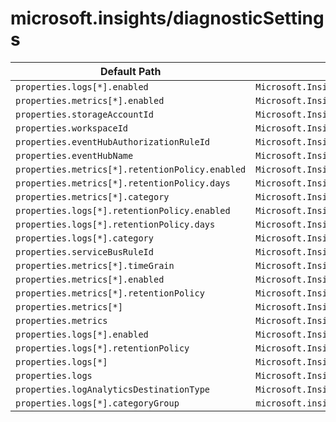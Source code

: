 # microsoft.insights/diagnosticSettings

| Default Path | Alias |
|---|---|
| `properties.logs[*].enabled` | `Microsoft.Insights/diagnosticSettings/logs.enabled` |
| `properties.metrics[*].enabled` | `Microsoft.Insights/diagnosticSettings/metrics.enabled` |
| `properties.storageAccountId` | `Microsoft.Insights/diagnosticSettings/storageAccountId` |
| `properties.workspaceId` | `Microsoft.Insights/diagnosticSettings/workspaceId` |
| `properties.eventHubAuthorizationRuleId` | `Microsoft.Insights/diagnosticSettings/eventHubAuthorizationRuleId` |
| `properties.eventHubName` | `Microsoft.Insights/diagnosticSettings/eventHubName` |
| `properties.metrics[*].retentionPolicy.enabled` | `Microsoft.Insights/diagnosticSettings/metrics[*].retentionPolicy.enabled` |
| `properties.metrics[*].retentionPolicy.days` | `Microsoft.Insights/diagnosticSettings/metrics[*].retentionPolicy.days` |
| `properties.metrics[*].category` | `Microsoft.Insights/diagnosticSettings/metrics[*].category` |
| `properties.logs[*].retentionPolicy.enabled` | `Microsoft.Insights/diagnosticSettings/logs[*].retentionPolicy.enabled` |
| `properties.logs[*].retentionPolicy.days` | `Microsoft.Insights/diagnosticSettings/logs[*].retentionPolicy.days` |
| `properties.logs[*].category` | `Microsoft.Insights/diagnosticSettings/logs[*].category` |
| `properties.serviceBusRuleId` | `Microsoft.Insights/diagnosticSettings/serviceBusRuleId` |
| `properties.metrics[*].timeGrain` | `Microsoft.Insights/diagnosticSettings/metrics[*].timeGrain` |
| `properties.metrics[*].enabled` | `Microsoft.Insights/diagnosticSettings/metrics[*].enabled` |
| `properties.metrics[*].retentionPolicy` | `Microsoft.Insights/diagnosticSettings/metrics[*].retentionPolicy` |
| `properties.metrics[*]` | `Microsoft.Insights/diagnosticSettings/metrics[*]` |
| `properties.metrics` | `Microsoft.Insights/diagnosticSettings/metrics` |
| `properties.logs[*].enabled` | `Microsoft.Insights/diagnosticSettings/logs[*].enabled` |
| `properties.logs[*].retentionPolicy` | `Microsoft.Insights/diagnosticSettings/logs[*].retentionPolicy` |
| `properties.logs[*]` | `Microsoft.Insights/diagnosticSettings/logs[*]` |
| `properties.logs` | `Microsoft.Insights/diagnosticSettings/logs` |
| `properties.logAnalyticsDestinationType` | `Microsoft.Insights/diagnosticSettings/logAnalyticsDestinationType` |
| `properties.logs[*].categoryGroup` | `microsoft.insights/diagnosticSettings/logs[*].categoryGroup` |

